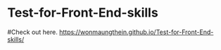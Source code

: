# Test-for-Front-End-skills

#Check out here. https://wonmaungthein.github.io/Test-for-Front-End-skills/